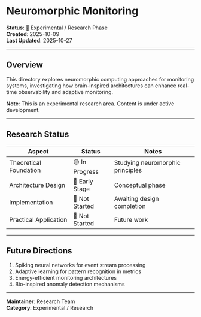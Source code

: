 # Neuromorphic Monitoring

**Status**: 🧪 Experimental / Research Phase  
**Created**: 2025-10-09  
**Last Updated**: 2025-10-27

---

## Overview

This directory explores neuromorphic computing approaches for monitoring systems, investigating how brain-inspired architectures can enhance real-time observability and adaptive monitoring.

**Note**: This is an experimental research area. Content is under active development.

---

## Research Status

| Aspect | Status | Notes |
|--------|--------|-------|
| Theoretical Foundation | 🟡 In Progress | Studying neuromorphic principles |
| Architecture Design | 🔴 Early Stage | Conceptual phase |
| Implementation | 🔴 Not Started | Awaiting design completion |
| Practical Application | 🔴 Not Started | Future work |

---

## Future Directions

1. Spiking neural networks for event stream processing
2. Adaptive learning for pattern recognition in metrics
3. Energy-efficient monitoring architectures
4. Bio-inspired anomaly detection mechanisms

---

**Maintainer**: Research Team  
**Category**: Experimental / Research
